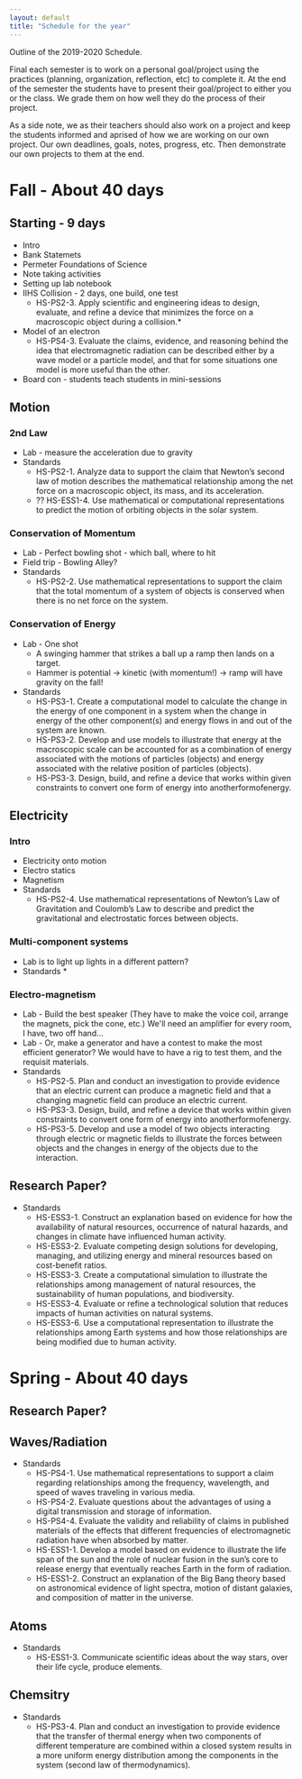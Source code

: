 ```yaml
---
layout: default
title: "Schedule for the year"
---
```

Outline of the 2019-2020 Schedule.

Final each semester is to work on a personal goal/project using the practices (planning, organization, reflection, etc) to complete it.
At the end of the semester the students have to present their goal/project to either you or the class.
We grade them on how well they do the process of their project.

As a side note, we as their teachers should also work on a project and keep the students informed and aprised of how we are working on our own project.
Our own deadlines, goals, notes, progress, etc.
Then demonstrate our own projects to them at the end.

<!--more-->
# Fall - About 40 days
## Starting - 9 days
  * Intro
  * Bank Statemets
  * Permeter Foundations of Science
  * Note taking activities
  * Setting up lab notebook
  * IIHS Collision - 2 days, one build, one test
    * HS-PS2-3. Apply scientific and engineering ideas to design, evaluate, and refine a device that minimizes the force on a macroscopic object during a collision.*
  * Model of an electron
    * HS-PS4-3. Evaluate the claims, evidence, and reasoning behind the idea that electromagnetic radiation can be described either by a wave model or a particle model, and that for some situations one model is more useful than the other.
  * Board con - students teach students in mini-sessions

## Motion
### 2nd Law
  * Lab - measure the acceleration due to gravity
  * Standards
    * HS-PS2-1. Analyze data to support the claim that Newton’s second law of motion describes the mathematical relationship among the net force on a macroscopic object, its mass, and its acceleration.
    * ?? HS-ESS1-4. Use mathematical or computational representations to predict the motion of orbiting objects in the solar system.

### Conservation of Momentum
  * Lab - Perfect bowling shot - which ball, where to hit
  * Field trip - Bowling Alley?
  * Standards
    * HS-PS2-2. Use mathematical representations to support the claim that the total momentum of a system of objects is conserved when there is no net force on the system.


### Conservation of Energy
  * Lab - One shot
    * A swinging hammer that strikes a ball up a ramp then lands on a target.
    * Hammer is potential -> kinetic (with momentum!) -> ramp will have gravity on the fall!
  * Standards
    * HS-PS3-1. Create a computational model to calculate the change in the energy of one component in a system when the change in energy of the other component(s) and energy flows in and out of the system are known.
    * HS-PS3-2. Develop and use models to illustrate that energy at the macroscopic scale can be accounted for as a combination of energy associated with the motions of particles (objects) and energy associated with the relative position of particles (objects).
    * HS-PS3-3. Design, build, and refine a device that works within given constraints to convert one form of energy into anotherformofenergy.

## Electricity
### Intro
  * Electricity onto motion
  * Electro statics
  * Magnetism
  * Standards
    * HS-PS2-4. Use mathematical representations of Newton’s Law of Gravitation and Coulomb’s Law to describe and predict the gravitational and electrostatic forces between objects.

### Multi-component systems
  * Lab is to light up lights in a different pattern?
  * Standards
    *

### Electro-magnetism
  * Lab - Build the best speaker (They have to make the voice coil, arrange the magnets, pick the cone, etc.)  We'll need an amplifier for every room, I have, two off hand...
  * Lab - Or, make a generator and have a contest to make the most efficient generator?  We would have to have a rig to test them, and the requisit materials.
  * Standards
    * HS-PS2-5. Plan and conduct an investigation to provide evidence that an electric current can produce a magnetic field and that a changing magnetic field can produce an electric current.
    * HS-PS3-3. Design, build, and refine a device that works within given constraints to convert one form of energy into anotherformofenergy.
    * HS-PS3-5. Develop and use a model of two objects interacting through electric or magnetic fields to illustrate the forces between objects and the changes in energy of the objects due to the interaction.



## Research Paper?
  * Standards
    * HS-ESS3-1. Construct an explanation based on evidence for how the availability of natural resources, occurrence of natural hazards, and changes in climate have influenced human activity.
    * HS-ESS3-2. Evaluate competing design solutions for developing, managing, and utilizing energy and mineral resources based on cost-benefit ratios.
    * HS-ESS3-3. Create a computational simulation to illustrate the relationships among management of natural resources, the sustainability of human populations, and biodiversity.
    * HS-ESS3-4. Evaluate or refine a technological solution that reduces impacts of human activities on natural systems.
    * HS-ESS3-6. Use a computational representation to illustrate the relationships among Earth systems and how those relationships are being modified due to human activity.

# Spring - About 40 days
## Research Paper?

## Waves/Radiation
  * Standards
    * HS-PS4-1. Use mathematical representations to support a claim regarding relationships among the frequency, wavelength, and speed of waves traveling in various media.
    * HS-PS4-2. Evaluate questions about the advantages of using a digital transmission and storage of information.
    * HS-PS4-4. Evaluate the validity and reliability of claims in published materials of the effects that different frequencies of electromagnetic radiation have when absorbed by matter.
    * HS-ESS1-1. Develop a model based on evidence to illustrate the life span of the sun and the role of nuclear fusion in the sun’s core to release energy that eventually reaches Earth in the form of radiation.
    * HS-ESS1-2. Construct an explanation of the Big Bang theory based on astronomical evidence of light spectra, motion of distant galaxies, and composition of matter in the universe.

## Atoms
  * Standards
    * HS-ESS1-3. Communicate scientific ideas about the way stars, over their life cycle, produce elements.

## Chemsitry
  * Standards
    * HS-PS3-4. Plan and conduct an investigation to provide evidence that the transfer of thermal energy when two components of different temperature are combined within a closed system results in a more uniform energy distribution among the components in the system (second law of thermodynamics).

